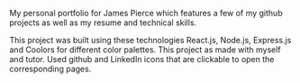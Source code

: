 My personal portfolio for James Pierce which features a few of my github projects as well as my resume and technical skills.

This project was built using these technologies React.js, Node.js, Express.js and Coolors for different color palettes.
This project as made with myself and tutor.
Used github and LinkedIn icons that are clickable to open the corresponding pages.



